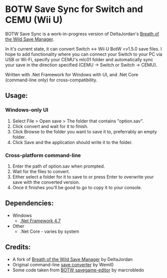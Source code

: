 # BOTW Save Sync for Switch and CEMU (Wii U)

BOTW Save Sync is a work-in-progress version of DeltaJordan's [Breath of the Wild Save Manager](https://github.com/DeltaJordan/BotW-Save-Manager).

In it's current state, it can convert Switch <-> Wii U BotW <v1.5.0 save files.
I hope to add functionality where you can connect your Switch to your PC via USB or Wi-Fi, specify your CEMU's mlc01 folder and automatically sync your save in the direction specified (CEMU -> Switch or Switch -> CEMU).

Written with .Net Framework for Windows with UI, and .Net Core (command-line only) for cross-compatibility.

## Usage:

### Windows-only UI

1. Select File > Open save > The folder that contains "option.sav".
2. Click convert and wait for it to finish.
3. Click Browse to the folder you want to save it to, preferrably an empty folder.
4. Click Save and the application should write it to the folder.

### Cross-platform command-line

1. Enter the path of option.sav when prompted.
2. Wait for the files to convert.
3. Either select a folder for it to save to or press Enter to overwrite your save with the converted version.
4. Once it finishes you'll be good to go to copy it to your console.

## Dependencies:

* Windows
  * [.Net Framework 4.7](https://www.microsoft.com/en-us/download/details.aspx?id=55170)
* Other
  * .Net Core - varies by system

## Credits:

* A fork of [Breath of the Wild Save Manager](https://github.com/DeltaJordan/BotW-Save-Manager) by DeltaJordan
* Original command-line [save converter](https://github.com/WemI0/BOTW_SaveConv) by WemI0
* Some code taken from [BOTW savegame-editor](https://github.com/marcrobledo/savegame-editors/tree/master/zelda-botw) by marcrobledo
